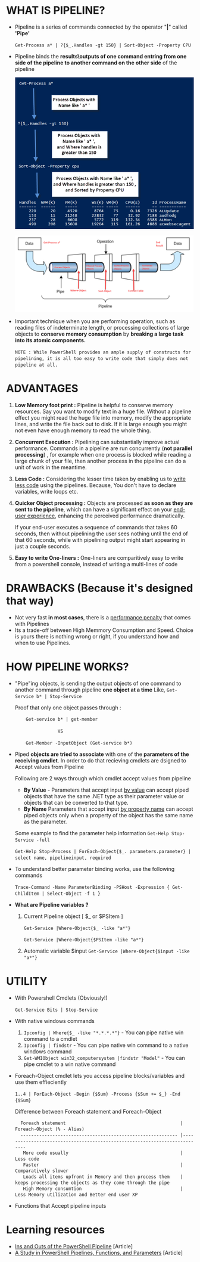 
# WHAT IS PIPELINE?

* Pipeline is a series of commands connected by the operator "**|**" called **'Pipe'**

    `Get-Process a* | ?{$_.Handles -gt 150} | Sort-Object -Property CPU`

* Pipeline binds the **results\outputs of one command entring from one side of the pipeline to another command on the other side** of the pipeline
    
    ![Example](./Images/PipelineExample.png?raw=true)

    ![Picture](./Images/PictorialView.jpg?raw=true)

* Important technique when you are performing operation, such as reading files of indeterminate length, 
    or processing collections of large objects to **conserve memory consumption** by **breaking a large task into its atomic components.**

   `NOTE : While PowerShell provides an ample supply of constructs for pipelining, it is all too easy to write code that simply does not pipeline at all.`


# ADVANTAGES

1.  **Low Memory foot print :** Pipeline is helpful to conserve memory resources. Say you want to modify text in a huge file. Without a pipeline effect you might read the huge file into memory, modify the appropriate lines, and write the file back out to disk. If it is large enough you might not even have enough memory to read the whole thing.

2.  **Concurrent Execution :** Pipelining can substantially improve actual performance. 
    Commands in a pipeline are run concurrently (**not parallel processing**) , for example when one process is blocked while reading a large chunk of your file, then another process in the pipeline can do a unit of work in the meantime.

3.  **Less Code :** Considering the lesser time taken by enabling us to [write less code](./Example1_Basic.ps1) using the pipelines. 
    Because, You don't have to declare variables, write loops etc.

4.  **Quicker Object processing :** Objects are processed **as soon as they are sent to the pipeline**, 
    which can have a significant effect on your [end-user experience](./Example3_UserExperience.ps1), enhancing the perceived performance dramatically. 

     If your end-user executes a sequence of commands that takes 60 seconds, then without pipelining the user sees nothing until the end of that 60 seconds, while with pipelining output might start appearing in just a couple seconds.

5.  **Easy to write One-liners :** One-liners are comparitively easy to write from a powershell console, instead of writing a multi-lines of code



# DRAWBACKS (Because it's designed that way)

*   Not very fast **in most cases**, there is a [performance penalty](./Example2_Speed.ps1) that comes with Pipelines
*   Its a trade-off between High Memmory Consumption and Speed. 
    Choice is yours there is nothing wrong or right, if you understand how and when to use Pipelines.


# HOW PIPELINE WORKS?

*   "Pipe"ing objects, is sending the output objects of one command to another command 
    through pipeline **one object at a time**
    Like, 
            ` Get-Service b* | Stop-Service `

    Proof that only one object passes through :            
    ```
        Get-service b* | get-member

                    VS 

        Get-Member -InputObject (Get-service b*)
    ```
*   Piped **objects are tried to associate** with one of the **parameters of the receiving cmdlet**.
    In order to do that recieving cmdlets are dsigned to Accept values from Pipeline

    Following are 2 ways through which cmdlet accept values from pipeline
    - **By Value** -
        Parameters that accept input [by value](./Example4_Valuefrompipeline.ps1) can accept piped objects that have the same .NET type as their parameter value or objects that can be converted to that type.
    - **By Name**
        Parameters that accept input [by property name](./Example5_ValuebyPropertyName.ps1) can accept piped objects only when a property of the object has the same name as the parameter.

    Some example to find the parameter help information
    `Get-Help Stop-Service -full`
    
    `Get-Help Stop-Process | ForEach-Object{$_. parameters.parameter} | select name, pipelineinput, required`

*   To understand better parameter binding works, use the following commands

    `Trace-Command -Name ParameterBinding -PSHost -Expression { Get-ChildItem | Select-Object -f 1 }`

*   **What are Pipeline variables ?**

    1.  Current Pipeline object [ $_ or $PSItem ]
    
        `Get-Service |Where-Object{$_ -like "a*"}`

        `Get-Service |Where-Object{$PSItem -like "a*"}`
    
    2.  Automatic variable $input
        `Get-Service |Where-Object{$input -like "a*"}`

# UTILITY

* With Powershell Cmdlets (Obviously!)

    `Get-Service Bits | Stop-Service`
    
* With native windows commands
    1. `Ipconfig | Where{$_ -like "*.*.*.*"}` - You can pipe native win command to a cmdlet
    2. `Ipconfig | findstr` - You can pipe native win command to a native windows command
    3. `Get-WMIObject win32_computersystem |findstr "Model"` - You can pipe cmdlet to a win native command
* Foreach-Object cmdlet lets you access pipeline blocks/variables and use them effieciently

    `1..4 | ForEach-Object -Begin {$Sum} -Process {$Sum += $_} -End {$Sum}`
    
    Difference between Foreach statement and Foreach-Object

        Foreach statement                                           | Foreach-Object (% - Alias)
        ----------------------------------------------------------- |---------------------------------------------------------------------------
         More code usually                                          | Less code
         Faster                                                     | Comparatively slower
         Loads all items upfront in Memory and then process them    | keeps processing the objects as they come through the pipe
         High Memory consumtion                                     | Less Memory utilization and Better end user XP

* Functions that Accept pipeline inputs    
    
# Learning resources

* [Ins and Outs of the PowerShell Pipeline](https://www.simple-talk.com/sysadmin/powershell/ins-and-outs-of-the-powershell-pipeline/) [Article]
* [A Study in PowerShell Pipelines, Functions, and Parameters](https://www.simple-talk.com/dotnet/.net-tools/down-the-rabbit-hole--a-study-in-powershell-pipelines,-functions,-and-parameters/) [Article]


